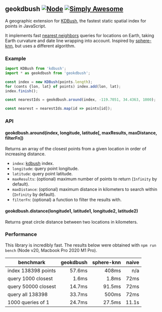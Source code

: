 ## geokdbush [![Node](https://github.com/mourner/geokdbush/actions/workflows/node.yml/badge.svg)](https://github.com/mourner/geokdbush/actions/workflows/node.yml) [![Simply Awesome](https://img.shields.io/badge/simply-awesome-brightgreen.svg)](https://github.com/mourner/projects)

A geographic extension for [KDBush](https://github.com/mourner/kdbush),
the fastest static spatial index for points in JavaScript.

It implements fast [nearest neighbors](https://en.wikipedia.org/wiki/Nearest_neighbor_search) queries
for locations on Earth, taking Earth curvature and date line wrapping into account.
Inspired by [sphere-knn](https://github.com/darkskyapp/sphere-knn), but uses a different algorithm.

### Example

```js
import KDBush from 'kdbush';
import * as geokdbush from 'geokdbush';

const index = new KDBush(points.length);
for (conts {lon, lat} of points) index.add(lon, lat);
index.finish();

const nearestIds = geokdbush.around(index, -119.7051, 34.4363, 1000);

const nearest = nearestIds.map(id => points[id]);
```

### API

#### geokdbush.around(index, longitude, latitude[, maxResults, maxDistance, filterFn])

Returns an array of the closest points from a given location in order of increasing distance.

- `index`: [kdbush](https://github.com/mourner/kdbush) index.
- `longitude`: query point longitude.
- `latitude`: query point latitude.
- `maxResults`: (optional) maximum number of points to return (`Infinity` by default).
- `maxDistance`: (optional) maximum distance in kilometers to search within (`Infinity` by default).
- `filterFn`: (optional) a function to filter the results with.

#### geokdbush.distance(longitude1, latitude1, longitude2, latitude2)

Returns great circle distance between two locations in kilometers.

### Performance

This library is incredibly fast.
The results below were obtained with `npm run bench`
(Node v20, Macbook Pro 2020 M1 Pro).

benchmark | geokdbush | sphere-knn | naive
--- | ---: | ---: | ---:
index 138398 points | 57.6ms | 408ms | n/a
query 1000 closest | 1.6ms | 1.8ms | 72ms
query 50000 closest | 14.7ms | 91.5ms | 72ms
query all 138398 | 33.7ms | 500ms | 72ms
1000 queries of 1 | 24.7ms | 27.5ms | 11.1s
